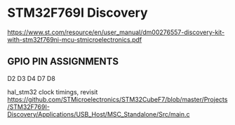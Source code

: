 # STM32F769I Discovery

https://www.st.com/resource/en/user_manual/dm00276557-discovery-kit-with-stm32f769ni-mcu-stmicroelectronics.pdf

## GPIO PIN ASSIGNMENTS
D2
D3
D4
D7
D8

hal_stm32 clock timings, revisit https://github.com/STMicroelectronics/STM32CubeF7/blob/master/Projects/STM32F769I-Discovery/Applications/USB_Host/MSC_Standalone/Src/main.c